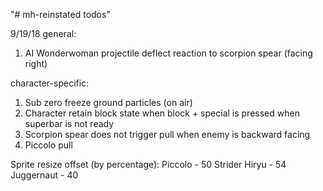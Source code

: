 "# mh-reinstated todos" 

9/19/18
general:
1. AI
Wonderwoman projectile deflect reaction to scorpion spear (facing right)

character-specific:

1. Sub zero freeze ground particles (on air)
2. Character retain block state when block + special is pressed when superbar is not ready
3. Scorpion spear does not trigger pull when enemy is backward facing
4. Piccolo pull

Sprite resize offset (by percentage):
Piccolo - 50
Strider Hiryu - 54
Juggernaut - 40